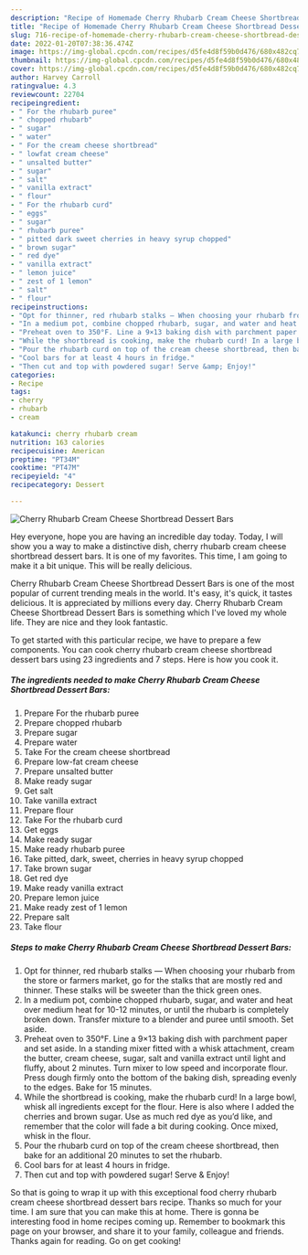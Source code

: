 ```yaml
---
description: "Recipe of Homemade Cherry Rhubarb Cream Cheese Shortbread Dessert Bars"
title: "Recipe of Homemade Cherry Rhubarb Cream Cheese Shortbread Dessert Bars"
slug: 716-recipe-of-homemade-cherry-rhubarb-cream-cheese-shortbread-dessert-bars
date: 2022-01-20T07:38:36.474Z
image: https://img-global.cpcdn.com/recipes/d5fe4d8f59b0d476/680x482cq70/cherry-rhubarb-cream-cheese-shortbread-dessert-bars-recipe-main-photo.jpg
thumbnail: https://img-global.cpcdn.com/recipes/d5fe4d8f59b0d476/680x482cq70/cherry-rhubarb-cream-cheese-shortbread-dessert-bars-recipe-main-photo.jpg
cover: https://img-global.cpcdn.com/recipes/d5fe4d8f59b0d476/680x482cq70/cherry-rhubarb-cream-cheese-shortbread-dessert-bars-recipe-main-photo.jpg
author: Harvey Carroll
ratingvalue: 4.3
reviewcount: 22704
recipeingredient:
- " For the rhubarb puree"
- " chopped rhubarb"
- " sugar"
- " water"
- " For the cream cheese shortbread"
- " lowfat cream cheese"
- " unsalted butter"
- " sugar"
- " salt"
- " vanilla extract"
- " flour"
- " For the rhubarb curd"
- " eggs"
- " sugar"
- " rhubarb puree"
- " pitted dark sweet cherries in heavy syrup chopped"
- " brown sugar"
- " red dye"
- " vanilla extract"
- " lemon juice"
- " zest of 1 lemon"
- " salt"
- " flour"
recipeinstructions:
- "Opt for thinner, red rhubarb stalks — When choosing your rhubarb from the store or farmers market, go for the stalks that are mostly red and thinner. These stalks will be sweeter than the thick green ones."
- "In a medium pot, combine chopped rhubarb, sugar, and water and heat over medium heat for 10-12 minutes, or until the rhubarb is completely broken down. Transfer mixture to a blender and puree until smooth. Set aside."
- "Preheat oven to 350°F. Line a 9×13 baking dish with parchment paper and set aside. In a standing mixer fitted with a whisk attachment, cream the butter, cream cheese, sugar, salt and vanilla extract until light and fluffy, about 2 minutes. Turn mixer to low speed and incorporate flour. Press dough firmly onto the bottom of the baking dish, spreading evenly to the edges. Bake for 15 minutes."
- "While the shortbread is cooking, make the rhubarb curd! In a large bowl, whisk all ingredients except for the flour. Here is also where I added the cherries and brown sugar. Use as much red dye as you’d like, and remember that the color will fade a bit during cooking. Once mixed, whisk in the flour."
- "Pour the rhubarb curd on top of the cream cheese shortbread, then bake for an additional 20 minutes to set the rhubarb."
- "Cool bars for at least 4 hours in fridge."
- "Then cut and top with powdered sugar! Serve &amp; Enjoy!"
categories:
- Recipe
tags:
- cherry
- rhubarb
- cream

katakunci: cherry rhubarb cream 
nutrition: 163 calories
recipecuisine: American
preptime: "PT34M"
cooktime: "PT47M"
recipeyield: "4"
recipecategory: Dessert

---
```



![Cherry Rhubarb Cream Cheese Shortbread Dessert Bars](https://img-global.cpcdn.com/recipes/d5fe4d8f59b0d476/680x482cq70/cherry-rhubarb-cream-cheese-shortbread-dessert-bars-recipe-main-photo.jpg)

Hey everyone, hope you are having an incredible day today. Today, I will show you a way to make a distinctive dish, cherry rhubarb cream cheese shortbread dessert bars. It is one of my favorites. This time, I am going to make it a bit unique. This will be really delicious.

Cherry Rhubarb Cream Cheese Shortbread Dessert Bars is one of the most popular of current trending meals in the world. It's easy, it's quick, it tastes delicious. It is appreciated by millions every day. Cherry Rhubarb Cream Cheese Shortbread Dessert Bars is something which I've loved my whole life. They are nice and they look fantastic.




To get started with this particular recipe, we have to prepare a few components. You can cook cherry rhubarb cream cheese shortbread dessert bars using 23 ingredients and 7 steps. Here is how you cook it.

<!--inarticleads1-->

##### The ingredients needed to make Cherry Rhubarb Cream Cheese Shortbread Dessert Bars:

1. Prepare  For the rhubarb puree
1. Prepare  chopped rhubarb
1. Prepare  sugar
1. Prepare  water
1. Take  For the cream cheese shortbread
1. Prepare  low-fat cream cheese
1. Prepare  unsalted butter
1. Make ready  sugar
1. Get  salt
1. Take  vanilla extract
1. Prepare  flour
1. Take  For the rhubarb curd
1. Get  eggs
1. Make ready  sugar
1. Make ready  rhubarb puree
1. Take  pitted, dark, sweet, cherries in heavy syrup chopped
1. Take  brown sugar
1. Get  red dye
1. Make ready  vanilla extract
1. Prepare  lemon juice
1. Make ready  zest of 1 lemon
1. Prepare  salt
1. Take  flour




<!--inarticleads2-->

##### Steps to make Cherry Rhubarb Cream Cheese Shortbread Dessert Bars:

1. Opt for thinner, red rhubarb stalks — When choosing your rhubarb from the store or farmers market, go for the stalks that are mostly red and thinner. These stalks will be sweeter than the thick green ones.
1. In a medium pot, combine chopped rhubarb, sugar, and water and heat over medium heat for 10-12 minutes, or until the rhubarb is completely broken down. Transfer mixture to a blender and puree until smooth. Set aside.
1. Preheat oven to 350°F. Line a 9×13 baking dish with parchment paper and set aside. In a standing mixer fitted with a whisk attachment, cream the butter, cream cheese, sugar, salt and vanilla extract until light and fluffy, about 2 minutes. Turn mixer to low speed and incorporate flour. Press dough firmly onto the bottom of the baking dish, spreading evenly to the edges. Bake for 15 minutes.
1. While the shortbread is cooking, make the rhubarb curd! In a large bowl, whisk all ingredients except for the flour. Here is also where I added the cherries and brown sugar. Use as much red dye as you’d like, and remember that the color will fade a bit during cooking. Once mixed, whisk in the flour.
1. Pour the rhubarb curd on top of the cream cheese shortbread, then bake for an additional 20 minutes to set the rhubarb.
1. Cool bars for at least 4 hours in fridge.
1. Then cut and top with powdered sugar! Serve &amp; Enjoy!




So that is going to wrap it up with this exceptional food cherry rhubarb cream cheese shortbread dessert bars recipe. Thanks so much for your time. I am sure that you can make this at home. There is gonna be interesting food in home recipes coming up. Remember to bookmark this page on your browser, and share it to your family, colleague and friends. Thanks again for reading. Go on get cooking!
